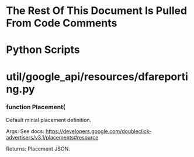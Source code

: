 # The Rest Of This Document Is Pulled From Code Comments

# Python Scripts


# util/google_api/resources/dfareporting.py



### function Placement(


   Default minial placement definition.

  Args:
    See docs: https://developers.google.com/doubleclick-advertisers/v3.1/placements#resource

  Returns:
    Placement JSON.
  
